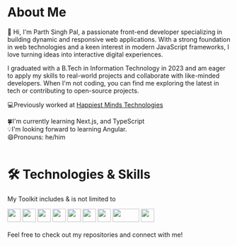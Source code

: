 # About Me

👋 Hi, I'm Parth Singh Pal, a passionate front-end developer specializing in building dynamic and responsive web applications. With a strong foundation in web technologies and a keen interest in modern JavaScript frameworks, I love turning ideas into interactive digital experiences.

I graduated with a B.Tech in Information Technology in 2023 and am eager to apply my skills to real-world projects and collaborate with like-minded developers. When I'm not coding, you can find me exploring the latest in tech or contributing to open-source projects.

💻Previously worked at [Happiest Minds Technologies](https://www.happiestminds.com/)

<div>🍀I'm currently learning Next.js, and TypeScript</div>
<div>💡I'm looking forward to learning Angular.</div>
<div>😄Pronouns: he/him</div>
<br/>

# 🛠️ Technologies & Skills

<p>My Toolkit includes & is not limited to</p>

<div>
<img height="30" width="30" style='object-fit:contain' src="https://icon2.cleanpng.com/20180320/vgw/kisspng-angle-area-text-brand-other-html-5-5ab0c0871919f5.4460693115215330631028.jpg">
<img height="30" width="30" style='object-fit:contain' src="https://banner2.cleanpng.com/20180402/csq/kisspng-css3-cascading-style-sheets-computer-icons-html-emblem-5ac245f0d27847.8044648115226813288621.jpg">
<img height="30" width="30" style='object-fit:contain' src="https://encrypted-tbn0.gstatic.com/images?q=tbn:ANd9GcQPHQUeabRDH5SBUWiPBKck3K6EYOKk0cxivw&s">
<img height="30" width="30" style='object-fit:contain' src="https://w7.pngwing.com/pngs/79/518/png-transparent-js-react-js-logo-react-react-native-logos-icon-thumbnail.png">
<img height="30" width="30" style='object-fit:contain' src="https://encrypted-tbn0.gstatic.com/images?q=tbn:ANd9GcQPADMLLAyozV3yHDW7-OJiDTrJp1Et4r8DwQ&s">
<img height="30" width="30" style='object-fit:contain' src="https://encrypted-tbn0.gstatic.com/images?q=tbn:ANd9GcT1-ApLTW8KfU-1uu7jO4SRskzi7bbQie6eMQ&s">
<img height="30" width="30" style='object-fit:contain' src="https://logotyp.us/file/typescript.svg">
<img height="30" width="60" style='object-fit:contain' src="https://encrypted-tbn0.gstatic.com/images?q=tbn:ANd9GcSHzhiBCKHo7mIImBkNqbVA7jAizJ4-sXxdxA&s">
<img height="30" width="30" style='object-fit:contain' src="https://upload.wikimedia.org/wikipedia/commons/3/32/C%2B%2B_logo.png">
</div>
<br/>
Feel free to check out my repositories and connect with me!

